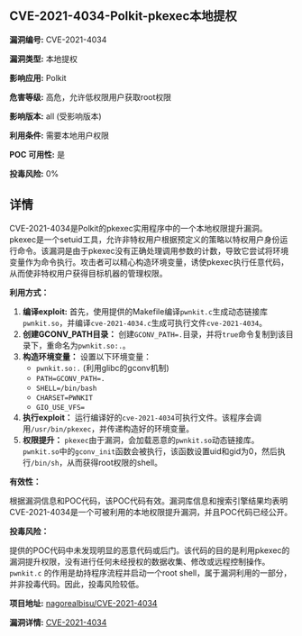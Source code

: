 ## CVE-2021-4034-Polkit-pkexec本地提权

**漏洞编号:** CVE-2021-4034

**漏洞类型:** 本地提权

**影响应用:** Polkit

**危害等级:** 高危，允许低权限用户获取root权限

**影响版本:** all (受影响版本)

**利用条件:** 需要本地用户权限

**POC 可用性:** 是

**投毒风险:** 0%

## 详情

CVE-2021-4034是Polkit的pkexec实用程序中的一个本地权限提升漏洞。pkexec是一个setuid工具，允许非特权用户根据预定义的策略以特权用户身份运行命令。该漏洞是由于pkexec没有正确处理调用参数的计数，导致它尝试将环境变量作为命令执行。攻击者可以精心构造环境变量，诱使pkexec执行任意代码，从而使非特权用户获得目标机器的管理权限。

**利用方式：**

1.  **编译exploit:** 首先，使用提供的Makefile编译`pwnkit.c`生成动态链接库`pwnkit.so`，并编译`cve-2021-4034.c`生成可执行文件`cve-2021-4034`。
2.  **创建GCONV_PATH目录：** 创建`GCONV_PATH=.`目录，并将`true`命令复制到该目录下，重命名为`pwnkit.so:.`。
3.  **构造环境变量：** 设置以下环境变量：
    *   `pwnkit.so:.` (利用glibc的gconv机制)
    *   `PATH=GCONV_PATH=.`
    *   `SHELL=/bin/bash`
    *   `CHARSET=PWNKIT`
    *   `GIO_USE_VFS=`
4.  **执行exploit：** 运行编译好的`cve-2021-4034`可执行文件。该程序会调用`/usr/bin/pkexec`，并传递构造好的环境变量。
5.  **权限提升：** `pkexec`由于漏洞，会加载恶意的`pwnkit.so`动态链接库。`pwnkit.so`中的`gconv_init`函数会被执行，该函数设置uid和gid为0，然后执行`/bin/sh`，从而获得root权限的shell。

**有效性：**

根据漏洞信息和POC代码，该POC代码有效。漏洞库信息和搜索引擎结果均表明CVE-2021-4034是一个可被利用的本地权限提升漏洞，并且POC代码已经公开。

**投毒风险：**

提供的POC代码中未发现明显的恶意代码或后门。该代码的目的是利用pkexec的漏洞提升权限，没有进行任何未经授权的数据收集、修改或远程控制操作。`pwnkit.c` 的作用是劫持程序流程并启动一个root shell，属于漏洞利用的一部分，并非投毒代码。因此，投毒风险较低。

**项目地址:** [nagorealbisu/CVE-2021-4034](https://github.com/nagorealbisu/CVE-2021-4034)

**漏洞详情:** [CVE-2021-4034](https://nvd.nist.gov/vuln/detail/CVE-2021-4034)